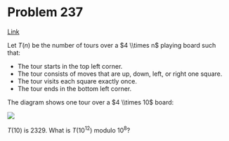 # Problem 237

[Link](https://projecteuler.net/problem=237)

Let $T(n)$ be the number of tours over a $4 \\times n$ playing board such that:

*   The tour starts in the top left corner.
*   The tour consists of moves that are up, down, left, or right one square.
*   The tour visits each square exactly once.
*   The tour ends in the bottom left corner.

The diagram shows one tour over a $4 \\times 10$ board:

![](resources/images/0237.gif?1678992055)

$T(10)$ is $2329$. What is $T(10^{12})$ modulo $10^8$?
